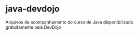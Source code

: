 # java-devdojo
Arquivos de acompanhamento do curso de Java disponibilizado gratuitamente pela DevDojo
